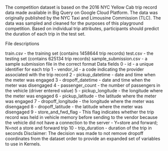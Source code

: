The competition dataset is based on the 2016 NYC Yellow Cab trip record data made available in Big Query on Google Cloud Platform. The data was originally published by the NYC Taxi and Limousine Commission (TLC). The data was sampled and cleaned for the purposes of this playground competition. Based on individual trip attributes, participants should predict the duration of each trip in the test set.

File descriptions

train.csv - the training set (contains 1458644 trip records)
test.csv - the testing set (contains 625134 trip records)
sample_submission.csv - a sample submission file in the correct format
Data fields
0 - id - a unique identifier for each trip
1 - vendor_id - a code indicating the provider associated with the trip record
2 - pickup_datetime - date and time when the meter was engaged
3 - dropoff_datetime - date and time when the meter was disengaged
4 - passenger_count - the number of passengers in the vehicle (driver entered value)
5 - pickup_longitude - the longitude where the meter was engaged
6 - pickup_latitude - the latitude where the meter was engaged
7 - dropoff_longitude - the longitude where the meter was disengaged
8 - dropoff_latitude - the latitude where the meter was disengaged
9 - store_and_fwd_flag - This flag indicates whether the trip record was held in vehicle memory before sending to the vendor because the vehicle did not have a connection to the server - Y=store and forward; N=not a store and forward trip
10 - trip_duration - duration of the trip in seconds
Disclaimer: The decision was made to not remove dropoff coordinates from the dataset order to provide an expanded set of variables to use in Kernels.